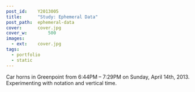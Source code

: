 ```yaml
---
post_id:    Y2013005
title:      "Study: Ephemeral Data"
post_path:  ephemeral-data
cover:      cover.jpg
cover_w:		500
images:
  - ext:    cover.jpg
tags:
  - portfolio
  - static
---
```

Car horns in Greenpoint from 6:44PM &ndash; 7:29PM on Sunday, April 14th, 2013. Experimenting with notation and vertical time.